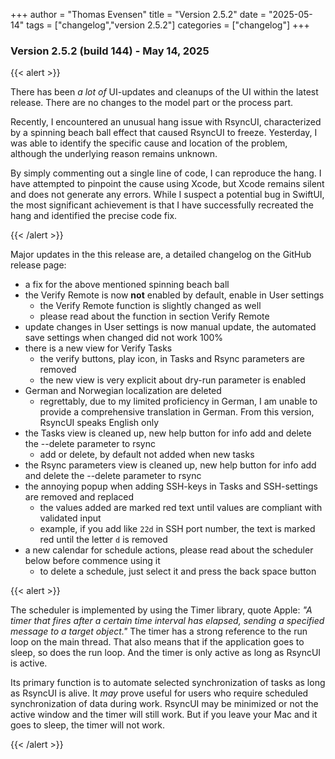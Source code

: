 +++
author = "Thomas Evensen"
title = "Version 2.5.2"
date = "2025-05-14"
tags = ["changelog","version 2.5.2"]
categories = ["changelog"]
+++

### Version 2.5.2 (build 144) - May 14, 2025

{{< alert >}}

There has been *a lot of* UI-updates and cleanups of the UI within the latest release.  There are no changes to the model part or the process part.

Recently, I encountered an unusual hang issue with RsyncUI, characterized by a spinning beach ball effect that caused RsyncUI to freeze. Yesterday, I was able to identify the specific cause and location of the problem, although the underlying reason remains unknown.

By simply commenting out a single line of code, I can reproduce the hang. I have attempted to pinpoint the cause using Xcode, but Xcode remains silent and does not generate any errors. While I suspect a potential bug in SwiftUI, the most significant achievement is that I have successfully recreated the hang and identified the precise code fix.

{{< /alert >}}

Major updates in the this release are, a detailed changelog on the GitHub release page:

- a fix for the above mentioned spinning beach ball
- the Verify Remote is now **not** enabled by default, enable in User settings
  - the Verify Remote function is slightly changed as well
  - please read about the function in section Verify Remote 
- update changes in User settings is now manual update, the automated save settings when changed did not work 100%
- there is a new view for Verify Tasks
    - the verify buttons, play icon, in Tasks and Rsync parameters are removed
    - the new view is very explicit about dry-run parameter is enabled
- German and Norwegian localization are deleted
    - regrettably, due to my limited proficiency in German, I am unable to provide a comprehensive translation in German. From this version, RsyncUI speaks English only
- the Tasks view is cleaned up, new help button for info add and delete the --delete parameter to rsync
    - add or delete, by default not added when new tasks
- the Rsync parameters view is cleaned up, new help button for info add and delete the --delete parameter to rsync
- the annoying popup when adding SSH-keys in Tasks and SSH-settings are removed and replaced
    - the values added are marked red text until values are compliant with validated input
    - example, if you add like `22d` in SSH port number, the text is marked red until the letter `d` is removed
- a new calendar for schedule actions, please read about the scheduler below before commence using it
    - to delete a schedule, just select it and press the back space button

{{< alert >}}

The scheduler is implemented by using the Timer library, quote Apple: *"A timer that fires after a certain time interval has elapsed, sending a specified message to a target object."*  The timer has a strong reference to the run loop on the main thread. That also means that if the application goes to sleep, so does the run loop. And the timer is only active as long as RsyncUI is active. 

Its primary function is to automate selected synchronization of tasks as long as RsyncUI is alive. It *may* prove useful for users who require scheduled  synchronization of data during work.  RsyncUI may be minimized or not the active window and the timer will still work. But if you leave your Mac and it goes to sleep, the timer will not work.

{{< /alert >}}
